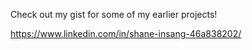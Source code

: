 Check out my gist for some of my earlier projects!

https://www.linkedin.com/in/shane-insang-46a838202/

<!---
shaneins/shaneins is a ✨ special ✨ repository because its `README.md` (this file) appears on your GitHub profile.
You can click the Preview link to take a look at your changes.
--->
